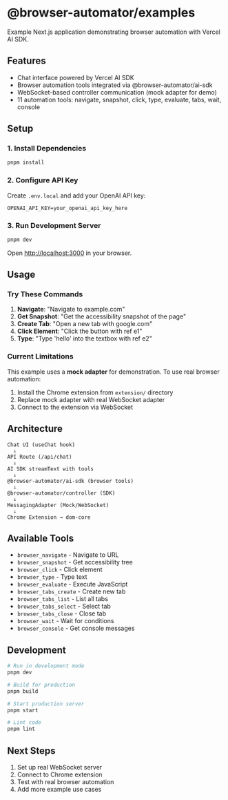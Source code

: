 # @browser-automator/examples

Example Next.js application demonstrating browser automation with Vercel AI SDK.

## Features

- Chat interface powered by Vercel AI SDK
- Browser automation tools integrated via @browser-automator/ai-sdk
- WebSocket-based controller communication (mock adapter for demo)
- 11 automation tools: navigate, snapshot, click, type, evaluate, tabs, wait, console

## Setup

### 1. Install Dependencies

```bash
pnpm install
```

### 2. Configure API Key

Create `.env.local` and add your OpenAI API key:

```env
OPENAI_API_KEY=your_openai_api_key_here
```

### 3. Run Development Server

```bash
pnpm dev
```

Open [http://localhost:3000](http://localhost:3000) in your browser.

## Usage

### Try These Commands

1. **Navigate**: "Navigate to example.com"
2. **Get Snapshot**: "Get the accessibility snapshot of the page"
3. **Create Tab**: "Open a new tab with google.com"
4. **Click Element**: "Click the button with ref e1"
5. **Type**: "Type 'hello' into the textbox with ref e2"

### Current Limitations

This example uses a **mock adapter** for demonstration. To use real browser automation:

1. Install the Chrome extension from `extension/` directory
2. Replace mock adapter with real WebSocket adapter
3. Connect to the extension via WebSocket

## Architecture

```
Chat UI (useChat hook)
  ↓
API Route (/api/chat)
  ↓
AI SDK streamText with tools
  ↓
@browser-automator/ai-sdk (browser tools)
  ↓
@browser-automator/controller (SDK)
  ↓
MessagingAdapter (Mock/WebSocket)
  ↓
Chrome Extension → dom-core
```

## Available Tools

- `browser_navigate` - Navigate to URL
- `browser_snapshot` - Get accessibility tree
- `browser_click` - Click element
- `browser_type` - Type text
- `browser_evaluate` - Execute JavaScript
- `browser_tabs_create` - Create new tab
- `browser_tabs_list` - List all tabs
- `browser_tabs_select` - Select tab
- `browser_tabs_close` - Close tab
- `browser_wait` - Wait for conditions
- `browser_console` - Get console messages

## Development

```bash
# Run in development mode
pnpm dev

# Build for production
pnpm build

# Start production server
pnpm start

# Lint code
pnpm lint
```

## Next Steps

1. Set up real WebSocket server
2. Connect to Chrome extension
3. Test with real browser automation
4. Add more example use cases
